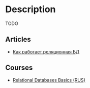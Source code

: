 # Description

TODO


## Articles

- [Как работает реляционная БД](https://habr.com/ru/company/vk/blog/266811/)


## Courses

- [Relational Databases Basics (RUS)](https://learn.epam.com/detailsPage?id=c6b82e92-e019-4bf7-86c5-1e27fe23a1db)
